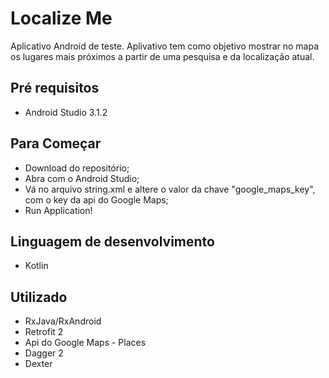 # Localize Me

Aplicativo Android de teste.
Aplivativo tem como objetivo mostrar no mapa os lugares mais próximos a partir de uma pesquisa e da localização atual.


## Pré requisitos

- Android Studio 3.1.2

## Para Começar

- Download do repositório;
- Abra com o Android Studio;
- Vá no arquivo string.xml e altere o valor da chave "google_maps_key", com o key da api do Google Maps;
- Run Application!

## Linguagem de desenvolvimento

- Kotlin

## Utilizado

- RxJava/RxAndroid
- Retrofit 2
- Api do Google Maps - Places
- Dagger 2
- Dexter
